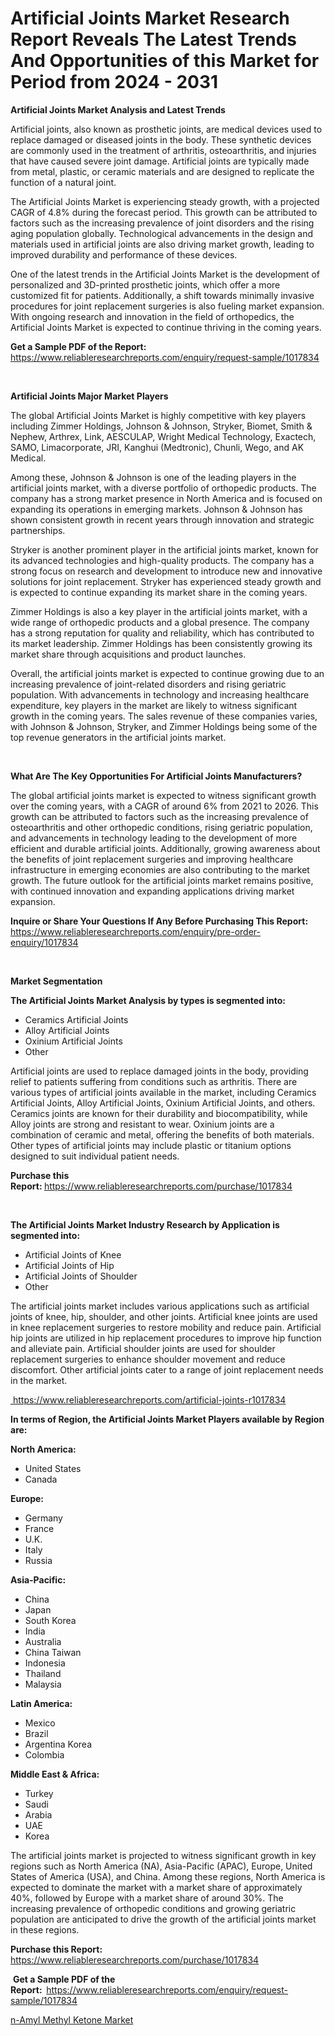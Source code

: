 <p><h1>Artificial Joints Market Research Report Reveals The Latest Trends And Opportunities of this Market for Period from 2024 - 2031</h1></p><p><strong>Artificial Joints Market Analysis and Latest Trends</strong></p>
<p><p>Artificial joints, also known as prosthetic joints, are medical devices used to replace damaged or diseased joints in the body. These synthetic devices are commonly used in the treatment of arthritis, osteoarthritis, and injuries that have caused severe joint damage. Artificial joints are typically made from metal, plastic, or ceramic materials and are designed to replicate the function of a natural joint.</p><p>The Artificial Joints Market is experiencing steady growth, with a projected CAGR of 4.8% during the forecast period. This growth can be attributed to factors such as the increasing prevalence of joint disorders and the rising aging population globally. Technological advancements in the design and materials used in artificial joints are also driving market growth, leading to improved durability and performance of these devices.</p><p>One of the latest trends in the Artificial Joints Market is the development of personalized and 3D-printed prosthetic joints, which offer a more customized fit for patients. Additionally, a shift towards minimally invasive procedures for joint replacement surgeries is also fueling market expansion. With ongoing research and innovation in the field of orthopedics, the Artificial Joints Market is expected to continue thriving in the coming years.</p></p>
<p><strong>Get a Sample PDF of the Report:&nbsp;</strong> <a href="https://www.reliableresearchreports.com/enquiry/request-sample/1017834">https://www.reliableresearchreports.com/enquiry/request-sample/1017834</a></p>
<p>&nbsp;</p>
<p><strong>Artificial Joints Major Market Players</strong></p>
<p><p>The global Artificial Joints Market is highly competitive with key players including Zimmer Holdings, Johnson & Johnson, Stryker, Biomet, Smith & Nephew, Arthrex, Link, AESCULAP, Wright Medical Technology, Exactech, SAMO, Limacorporate, JRI, Kanghui (Medtronic), Chunli, Wego, and AK Medical.</p><p>Among these, Johnson & Johnson is one of the leading players in the artificial joints market, with a diverse portfolio of orthopedic products. The company has a strong market presence in North America and is focused on expanding its operations in emerging markets. Johnson & Johnson has shown consistent growth in recent years through innovation and strategic partnerships.</p><p>Stryker is another prominent player in the artificial joints market, known for its advanced technologies and high-quality products. The company has a strong focus on research and development to introduce new and innovative solutions for joint replacement. Stryker has experienced steady growth and is expected to continue expanding its market share in the coming years.</p><p>Zimmer Holdings is also a key player in the artificial joints market, with a wide range of orthopedic products and a global presence. The company has a strong reputation for quality and reliability, which has contributed to its market leadership. Zimmer Holdings has been consistently growing its market share through acquisitions and product launches.</p><p>Overall, the artificial joints market is expected to continue growing due to an increasing prevalence of joint-related disorders and rising geriatric population. With advancements in technology and increasing healthcare expenditure, key players in the market are likely to witness significant growth in the coming years. The sales revenue of these companies varies, with Johnson & Johnson, Stryker, and Zimmer Holdings being some of the top revenue generators in the artificial joints market.</p></p>
<p>&nbsp;</p>
<p><strong>What Are The Key Opportunities For Artificial Joints Manufacturers?</strong></p>
<p><p>The global artificial joints market is expected to witness significant growth over the coming years, with a CAGR of around 6% from 2021 to 2026. This growth can be attributed to factors such as the increasing prevalence of osteoarthritis and other orthopedic conditions, rising geriatric population, and advancements in technology leading to the development of more efficient and durable artificial joints. Additionally, growing awareness about the benefits of joint replacement surgeries and improving healthcare infrastructure in emerging economies are also contributing to the market growth. The future outlook for the artificial joints market remains positive, with continued innovation and expanding applications driving market expansion.</p></p>
<p><strong>Inquire or Share Your Questions If Any Before Purchasing This Report:</strong> <a href="https://www.reliableresearchreports.com/enquiry/pre-order-enquiry/1017834">https://www.reliableresearchreports.com/enquiry/pre-order-enquiry/1017834</a></p>
<p>&nbsp;</p>
<p><strong>Market Segmentation</strong></p>
<p><strong>The Artificial Joints Market Analysis by types is segmented into:</strong></p>
<p><ul><li>Ceramics Artificial Joints</li><li>Alloy Artificial Joints</li><li>Oxinium Artificial Joints</li><li>Other</li></ul></p>
<p><p>Artificial joints are used to replace damaged joints in the body, providing relief to patients suffering from conditions such as arthritis. There are various types of artificial joints available in the market, including Ceramics Artificial Joints, Alloy Artificial Joints, Oxinium Artificial Joints, and others. Ceramics joints are known for their durability and biocompatibility, while Alloy joints are strong and resistant to wear. Oxinium joints are a combination of ceramic and metal, offering the benefits of both materials. Other types of artificial joints may include plastic or titanium options designed to suit individual patient needs.</p></p>
<p><strong>Purchase this Report:&nbsp;</strong><a href="https://www.reliableresearchreports.com/purchase/1017834">https://www.reliableresearchreports.com/purchase/1017834</a></p>
<p>&nbsp;</p>
<p><strong>The Artificial Joints Market Industry Research by Application is segmented into:</strong></p>
<p><ul><li>Artificial Joints of Knee</li><li>Artificial Joints of Hip</li><li>Artificial Joints of Shoulder</li><li>Other</li></ul></p>
<p><p>The artificial joints market includes various applications such as artificial joints of knee, hip, shoulder, and other joints. Artificial knee joints are used in knee replacement surgeries to restore mobility and reduce pain. Artificial hip joints are utilized in hip replacement procedures to improve hip function and alleviate pain. Artificial shoulder joints are used for shoulder replacement surgeries to enhance shoulder movement and reduce discomfort. Other artificial joints cater to a range of joint replacement needs in the market.</p></p>
<p><a href="https://www.reliableresearchreports.com/artificial-joints-r1017834">&nbsp;https://www.reliableresearchreports.com/artificial-joints-r1017834</a></p>
<p><strong>In terms of Region, the Artificial Joints Market Players available by Region are:</strong></p>
<p>
    <p> <strong> North America: </strong>
        <ul>
            <li>United States</li>
            <li>Canada</li>
        </ul>
        </p> 
    <p> <strong> Europe: </strong>
        <ul>
            <li>Germany</li>
            <li>France</li>
            <li>U.K.</li>
            <li>Italy</li>
            <li>Russia</li>
        </ul>
        </p> 
    <p> <strong> Asia-Pacific: </strong>
        <ul>
            <li>China</li>
            <li>Japan</li>
            <li>South Korea</li>
            <li>India</li>
            <li>Australia</li>
            <li>China Taiwan</li>
            <li>Indonesia</li>
            <li>Thailand</li>
            <li>Malaysia</li>
        </ul>
        </p> 
    <p> <strong> Latin America: </strong>
        <ul>
            <li>Mexico</li>
            <li>Brazil</li>
            <li>Argentina Korea</li>
            <li>Colombia</li>
        </ul>
        </p> 
    <p> <strong> Middle East & Africa: </strong>
        <ul>
            <li>Turkey</li>
            <li>Saudi</li>
            <li>Arabia</li>
            <li>UAE</li>
            <li>Korea</li>
        </ul>
    </p>
    </p>
<p><p>The artificial joints market is projected to witness significant growth in key regions such as North America (NA), Asia-Pacific (APAC), Europe, United States of America (USA), and China. Among these regions, North America is expected to dominate the market with a market share of approximately 40%, followed by Europe with a market share of around 30%. The increasing prevalence of orthopedic conditions and growing geriatric population are anticipated to drive the growth of the artificial joints market in these regions.</p></p>
<p><strong>Purchase this Report: </strong><a href="https://www.reliableresearchreports.com/purchase/1017834">https://www.reliableresearchreports.com/purchase/1017834</a></p>
<p>&nbsp;<strong>Get a Sample PDF of the Report:&nbsp;&nbsp;</strong><a href="https://www.reliableresearchreports.com/enquiry/request-sample/1017834">https://www.reliableresearchreports.com/enquiry/request-sample/1017834</a></p>
<p><strong></strong></p>
<p><p><a href="https://sudsy-motorcycle-bbc.notion.site/n-Amyl-Methyl-Ketone-Market-Comprehensive-Assessment-by-Type-Application-and-Geography-5e6ffb74bc8e4412adde0dabc62fab79">n-Amyl Methyl Ketone Market</a></p></p>